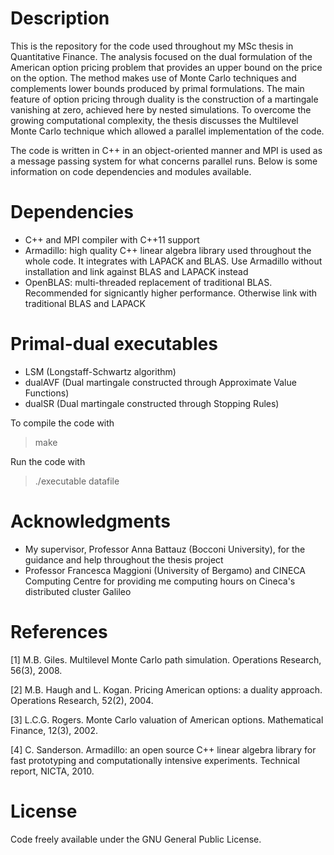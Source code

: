 Description
===========
This is the repository for the code used throughout my MSc thesis in Quantitative Finance. The analysis focused on the dual formulation of the American option pricing problem that provides an upper bound on the price on the option. The method makes use of Monte Carlo techniques and complements lower bounds produced by primal formulations. The main feature of option pricing through duality is the construction of a martingale vanishing at zero, achieved here by nested simulations. To overcome the growing computational complexity, the thesis discusses the Multilevel Monte Carlo technique which allowed a parallel implementation of the code.

The code is written in C++ in an object-oriented manner and MPI is used as a message passing system for what concerns parallel runs. Below is some information on code dependencies and modules available.

Dependencies
===========
* C++ and MPI compiler with C++11 support
* Armadillo: high quality C++ linear algebra library used throughout the whole code. It integrates with LAPACK and BLAS. Use Armadillo without installation and link against BLAS and LAPACK instead
* OpenBLAS: multi-threaded replacement of traditional BLAS. Recommended for signicantly higher performance. Otherwise link with traditional BLAS and LAPACK

Primal-dual executables
===========
* LSM (Longstaff-Schwartz algorithm)
* dualAVF (Dual martingale constructed through Approximate Value Functions)
* dualSR (Dual martingale constructed through Stopping Rules)

To compile the code with

>make

Run the code with

>./executable datafile

Acknowledgments
===========
* My supervisor, Professor Anna Battauz (Bocconi University), for the guidance and help throughout the thesis project
* Professor Francesca Maggioni (University of Bergamo) and CINECA Computing Centre for providing me computing hours on Cineca's distributed cluster Galileo

References
===========
[1] M.B. Giles. Multilevel Monte Carlo path simulation. Operations Research, 56(3),
2008.

[2] M.B. Haugh and L. Kogan. Pricing American options: a duality approach. Operations
Research, 52(2), 2004.

[3] L.C.G. Rogers. Monte Carlo valuation of American options. Mathematical Finance,
12(3), 2002.

[4] C. Sanderson. Armadillo: an open source C++ linear algebra library for fast prototyping
and computationally intensive experiments. Technical report, NICTA, 2010.

License
===========
Code freely available under the GNU General Public License.
